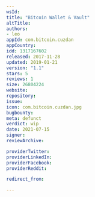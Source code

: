 ```yaml
---
wsId: 
title: "Bitcoin Wallet & Vault"
altTitle: 
authors:
- leo
appId: com.bitcoin.cuzdan
appCountry: 
idd: 1317167602
released: 2017-11-28
updated: 2019-01-21
version: "1.1"
stars: 5
reviews: 1
size: 26804224
website: 
repository: 
issue: 
icon: com.bitcoin.cuzdan.jpg
bugbounty: 
meta: defunct
verdict: wip
date: 2021-07-15
signer: 
reviewArchive:

providerTwitter: 
providerLinkedIn: 
providerFacebook: 
providerReddit: 

redirect_from:

---
```


